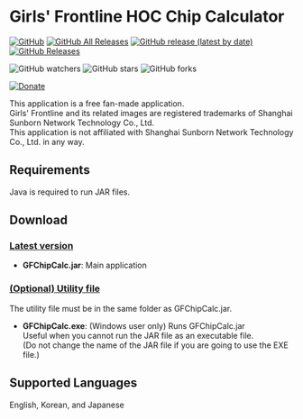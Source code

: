 # Girls' Frontline HOC Chip Calculator

[![GitHub](https://img.shields.io/github/license/Bunnyspa/GFChipCalc)](https://github.com/Bunnyspa/GFChipCalc/blob/master/LICENSE)
[![GitHub All Releases](https://img.shields.io/github/downloads/Bunnyspa/GFChipCalc/total)](https://github.com/Bunnyspa/GFChipCalc/releases)
[![GitHub release (latest by date)](https://img.shields.io/github/v/release/Bunnyspa/GFChipCalc)](https://github.com/Bunnyspa/GFChipCalc/releases/latest)
[![GitHub Releases](https://img.shields.io/github/downloads/Bunnyspa/GFChipCalc/latest/total)](https://github.com/Bunnyspa/GFChipCalc/releases/latest)

![GitHub watchers](https://img.shields.io/github/watchers/Bunnyspa/GFChipCalc?style=social)
![GitHub stars](https://img.shields.io/github/stars/Bunnyspa/GFChipCalc?style=social)
![GitHub forks](https://img.shields.io/github/forks/Bunnyspa/GFChipCalc?style=social)

[![Donate](https://img.shields.io/badge/Donate-PayPal-blue.svg)](https://www.paypal.com/cgi-bin/webscr?cmd=_donations&business=bunnyspa242%40gmail.com&currency_code=USD&source=url)

This application is a free fan-made application.  
Girls' Frontline and its related images are registered trademarks of Shanghai Sunborn Network Technology Co., Ltd.  
This application is not affiliated with Shanghai Sunborn Network Technology Co., Ltd. in any way.

## Requirements
Java is required to run JAR files.

## Download

### [Latest version](https://github.com/Bunnyspa/GFChipCalc/releases/latest)
- **GFChipCalc.jar**: Main application

### [(Optional) Utility file](https://github.com/Bunnyspa/GFChipCalc/releases/tag/util)
The utility file must be in the same folder as GFChipCalc.jar.

- **GFChipCalc.exe**: (Windows user only) Runs GFChipCalc.jar  
Useful when you cannot run the JAR file as an executable file.  
(Do not change the name of the JAR file if you are going to use the EXE file.)

## Supported Languages
English, Korean, and Japanese
